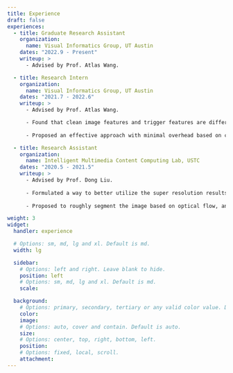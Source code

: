 ```yaml
---
title: Experience
draft: false
experiences:
  - title: Graduate Research Assistant
    organization:
      name: Visual Informatics Group, UT Austin
    dates: "2022.9 - Present"
    writeup: >
      - Advised by Prof. Atlas Wang.

  - title: Research Intern
    organization:
      name: Visual Informatics Group, UT Austin
    dates: "2021.7 - 2022.6"
    writeup: >
      - Advised by Prof. Atlas Wang.

      - Found that clean image features and trigger features are different in terms of their activation distribution in channels, as well as their sensitivity to channel re-ordering. 
      
      - Proposed an effective approach with minimal overhead based on channel shuffling to help users detect backdoor attacks without the access to clean samples, nor the need to retrain models. 

  - title: Research Assistant
    organization: 
      name: Intelligent Multimedia Content Computing Lab, USTC
    dates: "2020.5 - 2021.5"
    writeup: >
      - Advised by Prof. Dong Liu.
  
      - Formulated a way to better utilize the super resolution results from neighboring frames, trying to achieve real-time performance.
  
      - Proposed to roughly segment the image based on optical flow, and to only run super resolution methods on areas that change much.

weight: 3
widget:
  handler: experience

  # Options: sm, md, lg and xl. Default is md.
  width: lg

  sidebar:
    # Options: left and right. Leave blank to hide.
    position: left
    # Options: sm, md, lg and xl. Default is md.
    scale:

  background:
    # Options: primary, secondary, tertiary or any valid color value. Default is primary.
    color:
    image:
    # Options: auto, cover and contain. Default is auto.
    size:
    # Options: center, top, right, bottom, left.
    position:
    # Options: fixed, local, scroll.
    attachment:
---
```

